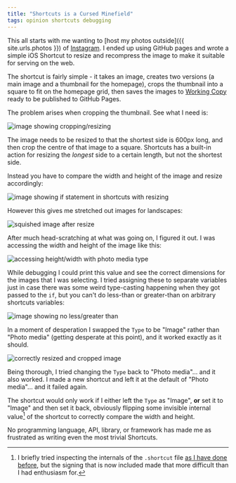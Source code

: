 ```yaml
---
title: "Shortcuts is a Cursed Minefield"
tags: opinion shortcuts debugging
---
```


This all starts with me wanting to [host my photos outside]({{ site.urls.photos }}) of [Instagram](https://instagram.com/willhbr). I ended up using GitHub pages and wrote a simple iOS Shortcut to resize and recompress the image to make it suitable for serving on the web.

The shortcut is fairly simple - it takes an image, creates two versions (a main image and a thumbnail for the homepage), crops the thumbnail into a square to fit on the homepage grid, then saves the images to [Working Copy](https://workingcopyapp.com) ready to be published to GitHub Pages.

The problem arises when cropping the thumbnail. See what I need is:

![image showing cropping/resizing](/images/2022/resize-diagram.png)

The image needs to be resized to that the shortest side is 600px long, and then crop the centre of that image to a square. Shortcuts has a built-in action for resizing the _longest_ side to a certain length, but not the shortest side.

Instead you have to compare the width and height of the image and resize accordingly:

![image showing if statement in shortcuts with resizing](/images/2022/resize-conditional.png)

However this gives me stretched out images for landscapes:

![squished image after resize](/images/2022/resize-squished.png)

After much head-scratching at what was going on, I figured it out. I was accessing the width and height of the image like this:

![accessing height/width with photo media type](/images/2022/photo-media-width.png)

While debugging I could print this value and see the correct dimensions for the images that I was selecting. I tried assigning these to separate variables just in case there was some weird type-casting happening when they got passed to the `if`, but you can't do less-than or greater-than on arbitrary shortcuts variables:

![image showing no less/greater than](/images/2022/no-greater-than.png)

In a moment of desperation I swapped the `Type` to be "Image" rather than "Photo media" (getting desperate at this point), and it worked exactly as it should.

![correctly resized and cropped image](/images/2022/resize-correct.png)

Being thorough, I tried changing the `Type` back to "Photo media"... and it also worked. I made a new shortcut and left it at the default of "Photo media"... and it failed again.

The shortcut would only work if I either left the `Type` as "Image", **or** set it to "Image" and then set it back, obviously flipping some invisible internal value[^internals] of the shortcut to correctly compare the width and height.

No programming language, API, library, or framework has made me as frustrated as writing even the most trivial Shortcuts.

[^internals]: I briefly tried inspecting the internals of the `.shortcut` file [as I have done before](/2018/12/26/compiling-for-shortcuts/), but the signing that is now included made that more difficult than I had enthusiasm for.
